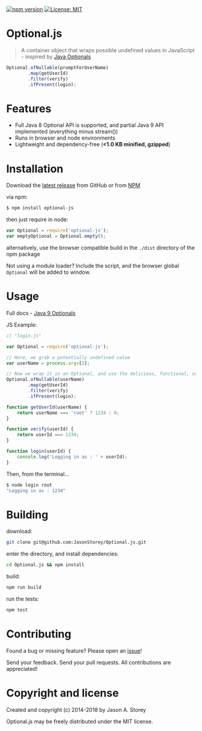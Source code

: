 [![npm version](https://badge.fury.io/js/optional-js.svg)](https://badge.fury.io/js/optional-js) [![License: MIT](https://img.shields.io/badge/License-MIT-yellow.svg)](https://opensource.org/licenses/MIT)

Optional.js
===========

> A container object that wraps possible undefined values in JavaScript - inspired by [Java Optionals](https://docs.oracle.com/javase/9/docs/api/java/util/Optional.html)

``` javascript
Optional.ofNullable(promptForUserName)
        .map(getUserId)
        .filter(verify)
        .ifPresent(login);
```

# Features

- Full Java 8 Optional API is supported, and partial Java 9 API implemented (everything minus stream())
- Runs in browser and node environments
- Lightweight and dependency-free (**<1.0 KB minified, gzipped**)

# Installation

Download the [latest release](https://github.com/JasonStorey/Optional.js/releases) from GitHub or from [NPM](https://www.npmjs.com/package/optional-js)

via npm:
``` bash
$ npm install optional-js
```

then just require in node:
``` javascript
var Optional = require('optional-js');
var emptyOptional = Optional.empty();
```

alternatively, use the browser compatible build in the `./dist` directory of the npm package

Not using a module loader? Include the script, and the browser global `Optional` will be added to window.

# Usage

Full docs - [Java 9 Optionals](https://docs.oracle.com/javase/9/docs/api/java/util/Optional.html)

JS Example:
``` javascript
// "login.js"

var Optional = require('optional-js');

// Here, we grab a potentially undefined value
var userName = process.argv[2];

// Now we wrap it in an Optional, and use the delicious, functional, sugary sweet API
Optional.ofNullable(userName)
        .map(getUserId)
        .filter(verify)
        .ifPresent(login);

function getUserId(userName) {
    return userName === 'root' ? 1234 : 0;
}

function verify(userId) {
    return userId === 1234;
}

function login(userId) {
    console.log('Logging in as : ' + userId);
}

```
Then, from the terminal...
``` bash
$ node login root
"Logging in as : 1234"
````

# Building

download:
``` bash
git clone git@github.com:JasonStorey/Optional.js.git
```

enter the directory, and install dependencies:
```bash
cd Optional.js && npm install
```

build:
```bash
npm run build
```

run the tests:
```bash
npm test
```

# Contributing

Found a bug or missing feature? Please open an [issue](https://github.com/JasonStorey/Optional.js/issues)!

Send your feedback. Send your pull requests. All contributions are appreciated!

# Copyright and license

Created and copyright (c) 2014-2018 by Jason A. Storey

Optional.js may be freely distributed under the MIT license.
